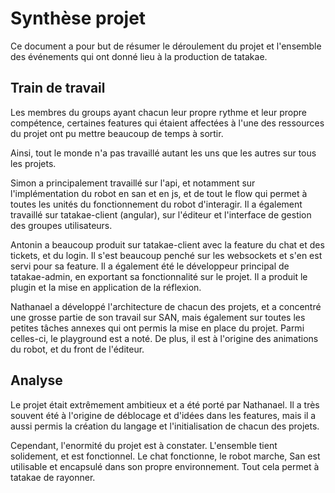 # Synthèse projet #

Ce document a pour but de résumer le déroulement du projet et l'ensemble des événements qui ont donné lieu à la production de tatakae.


## Train de travail ##

Les membres du groups ayant chacun leur propre rythme et leur propre compétence, certaines features qui étaient affectées à l'une des ressources du projet ont pu mettre beaucoup de temps à sortir.

Ainsi, tout le monde n'a pas travaillé autant les uns que les autres sur tous les projets.

Simon a principalement travaillé sur l'api, et notamment sur l'implémentation du robot en san et en js, et de tout le flow qui permet à toutes les unités du fonctionnement du robot d'interagir. Il a également travaillé sur tatakae-client (angular), sur l'éditeur et l'interface de gestion des groupes utilisateurs.

Antonin a beaucoup produit sur tatakae-client avec la feature du chat et des tickets, et du login. Il s'est beaucoup penché sur les websockets et s'en est servi pour sa feature. Il a également été le développeur principal de tatakae-admin, en exportant sa fonctionnalité sur le projet. Il a produit le plugin et la mise en application de la réflexion.

Nathanael a développé l'architecture de chacun des projets, et a concentré une grosse partie de son travail sur SAN, mais également sur toutes les petites tâches annexes qui ont permis la mise en place du projet. Parmi celles-ci, le playground est a noté. De plus, il est à l'origine des animations du robot, et du front de l'éditeur.

## Analyse

Le projet était extrêmement ambitieux et a été porté par Nathanael. Il a très souvent été à l'origine de déblocage et d'idées dans les features, mais il a aussi permis la création du langage et l'initialisation de chacun des projets.


Cependant, l'enormité du projet est à constater. L'ensemble tient solidement, et est fonctionnel. Le chat fonctionne, le robot marche, San est utilisable et encapsulé dans son propre environnement. Tout cela permet à tatakae de rayonner.

